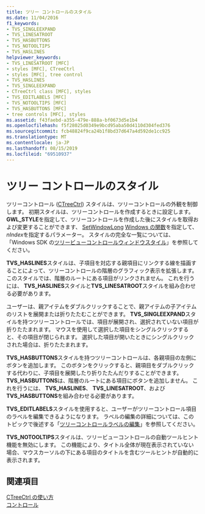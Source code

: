 ```yaml
---
title: ツリー コントロールのスタイル
ms.date: 11/04/2016
f1_keywords:
- TVS_SINGLEEXPAND
- TVS_LINESATROOT
- TVS_HASBUTTONS
- TVS_NOTOOLTIPS
- TVS_HASLINES
helpviewer_keywords:
- TVS_LINESATROOT [MFC]
- styles [MFC], CTreeCtrl
- styles [MFC], tree control
- TVS_HASLINES
- TVS_SINGLEEXPAND
- CTreeCtrl class [MFC], styles
- TVS_EDITLABELS [MFC]
- TVS_NOTOOLTIPS [MFC]
- TVS_HASBUTTONS [MFC]
- tree controls [MFC], styles
ms.assetid: f43faebd-a355-479e-888a-bf0673d5e1b4
ms.openlocfilehash: f5f28025d0349e9bcd95aba50d4110d304fed376
ms.sourcegitcommit: fcb48824f9ca24b1f8bd37d647a4d592de1cc925
ms.translationtype: MT
ms.contentlocale: ja-JP
ms.lasthandoff: 08/15/2019
ms.locfileid: "69510937"
---
```

# <a name="tree-control-styles"></a>ツリー コントロールのスタイル

ツリーコントロール ([CTreeCtrl](../mfc/reference/ctreectrl-class.md)) スタイルは、ツリーコントロールの外観を制御します。 初期スタイルは、ツリーコントロールを作成するときに設定します。 **GWL_STYLE**を指定して、ツリーコントロールを作成した後にスタイルを取得および変更することができます、 [SetWindowLong](/windows/win32/api/winuser/nf-winuser-setwindowlongw) [Windows の関数](/windows/win32/api/winuser/nf-winuser-getwindowlongw)を指定して、 *nIndex*を指定するパラメーター。 スタイルの完全な一覧については、「Windows SDK の[ツリービューコントロールウィンドウスタイル](/windows/win32/Controls/tree-view-control-window-styles)」を参照してください。

**TVS_HASLINES**スタイルは、子項目を対応する親項目にリンクする線を描画することによって、ツリーコントロールの階層のグラフィック表示を拡張します。 このスタイルでは、階層のルートにある項目がリンクされません。 これを行うには、 **TVS_HASLINES**スタイルと**TVS_LINESATROOT**スタイルを組み合わせる必要があります。

ユーザーは、親アイテムをダブルクリックすることで、親アイテムの子アイテムのリストを展開または折りたたむことができます。 **TVS_SINGLEEXPAND**スタイルを持つツリーコントロールでは、項目が展開され、選択されていない項目が折りたたまれます。 マウスを使用して選択した項目をシングルクリックすると、その項目が閉じられます。 選択した項目が開いたときにシングルクリックされた場合は、折りたたまれます。

**TVS_HASBUTTONS**スタイルを持つツリーコントロールは、各親項目の左側にボタンを追加します。 このボタンをクリックすると、親項目をダブルクリックする代わりに、子項目を展開したり折りたたんだりすることができます。 **TVS_HASBUTTONS**は、階層のルートにある項目にボタンを追加しません。 これを行うには、 **TVS_HASLINES**、 **TVS_LINESATROOT**、および**TVS_HASBUTTONS**を組み合わせる必要があります。

**TVS_EDITLABELS**スタイルを使用すると、ユーザーがツリーコントロール項目のラベルを編集できるようになります。 ラベルの編集の詳細については、このトピックで後述する「[ツリーコントロールラベルの編集](../mfc/tree-control-label-editing.md)」を参照してください。

**TVS_NOTOOLTIPS**スタイルは、ツリービューコントロールの自動ツールヒント機能を無効にします。 この機能により、タイトル全体が現在表示されていない場合、マウスカーソルの下にある項目のタイトルを含むツールヒントが自動的に表示されます。

## <a name="see-also"></a>関連項目

[CTreeCtrl の使い方](../mfc/using-ctreectrl.md)<br/>
[コントロール](../mfc/controls-mfc.md)
